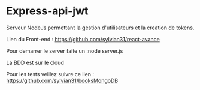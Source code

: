 # Express-api-jwt

Serveur NodeJs permettant la gestion d'utilisateurs et la creation de tokens.

Lien du Front-end : https://github.com/sylvian31/react-avance

Pour demarrer le server faite un :node server.js

La BDD est sur le cloud


Pour les tests veillez suivre ce lien : https://github.com/sylvian31/booksMongoDB